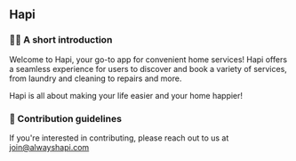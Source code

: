 ## Hapi

### 🙋‍♀️ A short introduction
Welcome to Hapi, your go-to app for convenient home services! Hapi offers a seamless experience for users to discover and book a variety of services, from laundry and cleaning to repairs and more.

Hapi is all about making your life easier and your home happier!


### 🌈 Contribution guidelines

If you're interested in contributing, please reach out to us at join@alwayshapi.com

